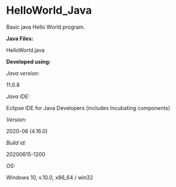 # HelloWorld_Java

Basic java Hello World program.


**Java Files:** 

HelloWorld.java

**Developed using:**

*Java version:*

11.0.8

*Java IDE:*

Eclipse IDE for Java Developers (includes Incubating components)

*Version:*

2020-06 (4.16.0)

*Build id:*

20200615-1200

*OS:*

Windows 10, v.10.0, x86_64 / win32
